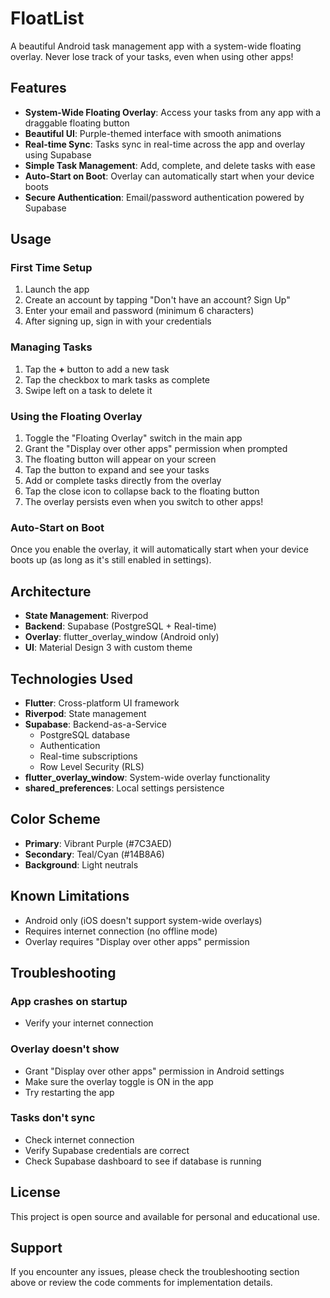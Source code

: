# FloatList

A beautiful Android task management app with a system-wide floating overlay. Never lose track of your tasks, even when using other apps!

## Features

- **System-Wide Floating Overlay**: Access your tasks from any app with a draggable floating button
- **Beautiful UI**: Purple-themed interface with smooth animations
- **Real-time Sync**: Tasks sync in real-time across the app and overlay using Supabase
- **Simple Task Management**: Add, complete, and delete tasks with ease
- **Auto-Start on Boot**: Overlay can automatically start when your device boots
- **Secure Authentication**: Email/password authentication powered by Supabase



## Usage

### First Time Setup

1. Launch the app
2. Create an account by tapping "Don't have an account? Sign Up"
3. Enter your email and password (minimum 6 characters)
4. After signing up, sign in with your credentials

### Managing Tasks

1. Tap the **+** button to add a new task
2. Tap the checkbox to mark tasks as complete
3. Swipe left on a task to delete it

### Using the Floating Overlay

1. Toggle the "Floating Overlay" switch in the main app
2. Grant the "Display over other apps" permission when prompted
3. The floating button will appear on your screen
4. Tap the button to expand and see your tasks
5. Add or complete tasks directly from the overlay
6. Tap the close icon to collapse back to the floating button
7. The overlay persists even when you switch to other apps!

### Auto-Start on Boot

Once you enable the overlay, it will automatically start when your device boots up (as long as it's still enabled in settings).

## Architecture

- **State Management**: Riverpod
- **Backend**: Supabase (PostgreSQL + Real-time)
- **Overlay**: flutter_overlay_window (Android only)
- **UI**: Material Design 3 with custom theme



## Technologies Used

- **Flutter**: Cross-platform UI framework
- **Riverpod**: State management
- **Supabase**: Backend-as-a-Service
  - PostgreSQL database
  - Authentication
  - Real-time subscriptions
  - Row Level Security (RLS)
- **flutter_overlay_window**: System-wide overlay functionality
- **shared_preferences**: Local settings persistence

## Color Scheme

- **Primary**: Vibrant Purple (#7C3AED)
- **Secondary**: Teal/Cyan (#14B8A6)
- **Background**: Light neutrals

## Known Limitations

- Android only (iOS doesn't support system-wide overlays)
- Requires internet connection (no offline mode)
- Overlay requires "Display over other apps" permission

## Troubleshooting

### App crashes on startup
- Verify your internet connection

### Overlay doesn't show
- Grant "Display over other apps" permission in Android settings
- Make sure the overlay toggle is ON in the app
- Try restarting the app

### Tasks don't sync
- Check internet connection
- Verify Supabase credentials are correct
- Check Supabase dashboard to see if database is running

## License

This project is open source and available for personal and educational use.

## Support

If you encounter any issues, please check the troubleshooting section above or review the code comments for implementation details.
